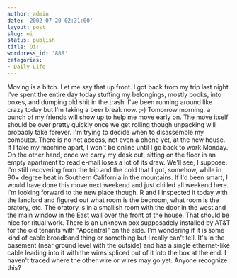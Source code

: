 ```yaml
---
author: admin
date: '2002-07-20 02:31:00'
layout: post
slug: oi
status: publish
title: Oi!
wordpress_id: '888'
categories:
- Daily Life
---
```


Moving is a bitch. Let me say that up front. I got back from my trip
last night. I've spent the entire day today stuffing my belongings,
mostly books, into boxes, and dumping old shit in the trash. I've been
running around like crazy today but I'm taking a beer break now. ;-)
Tomorrow morning, a bunch of my friends will show up to help me move
early on. The move itself should be over pretty quickly once we get
rolling though unpacking will probably take forever. I'm trying to
decide when to disassemble my computer. There is no net access, not even
a phone yet, at the new house. If I take my machine apart, I won't be
online until I go back to work Monday. On the other hand, once we carry
my desk out, sitting on the floor in an empty apartment to read e-mail
loses a lot of its draw. We'll see, I suppose. I'm still recovering from
the trip and the cold that I got, somehow, while in 90+ degree heat in
Southern California in the mountains. If I'd been smart, I would have
done this move next weekend and just chilled all weekend here. I'm
looking forward to the new place though. R and I inspected it today with
the landlord and figured out what room is the bedroom, what room is the
oratory, etc. The oratory is in a smallish room with the door in the
west and the main window in the East wall over the front of the house.
That should be nice for ritual work. There is an unknown box supposadely
installed by AT&T for the old tenants with "Apcentral" on the side. I'm
wondering if it is some kind of cable broadband thing or something but I
really can't tell. It's in the basement (near ground level with the
outside) and has a single ethernet-like cable leading into it with the
wires spliced out of it into the box at the end. I haven't traced where
the other wire or wires may go yet. Anyone recognize this?
